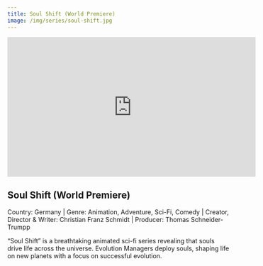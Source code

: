 ```yaml
---
title: Soul Shift (World Premiere)
image: /img/series/soul-shift.jpg
---
```

<iframe width="560" height="315" src="https://www.youtube.com/embed/Ycm9P0-SThg?si=c1ALoQBvqx5cbyry" frameborder="0" allow="accelerometer; autoplay; encrypted-media; gyroscope; picture-in-picture" allowfullscreen></iframe>

## Soul Shift (World Premiere)  
Country: Germany | Genre: Animation, Adventure, Sci-Fi, Comedy | Creator, Director & Writer: Christian Franz Schmidt | Producer: Thomas Schneider-Trumpp

“Soul Shift” is a breathtaking animated sci-fi series revealing that souls drive life across the universe. Evolution Managers deploy souls, shaping life on new planets with a focus on successful evolution.
